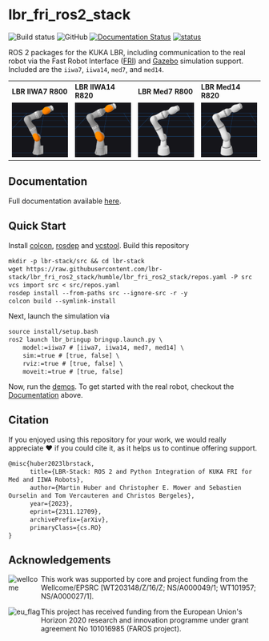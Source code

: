 # lbr_fri_ros2_stack
![Build status](https://github.com/lbr-stack/lbr_fri_ros2_stack/actions/workflows/build.yml/badge.svg?branch=humble) ![GitHub](https://img.shields.io/github/license/lbr-stack/lbr_fri_ros2_stack) 
[![Documentation Status](https://readthedocs.org/projects/lbr-fri-ros2-stack-doc/badge/?version=humble)](https://lbr-fri-ros2-stack-doc.readthedocs.io/en/humble/?badge=humble)
[![status](https://joss.theoj.org/papers/c43c82bed833c02503dd47f2637192ef/status.svg)](https://joss.theoj.org/papers/c43c82bed833c02503dd47f2637192ef)

ROS 2 packages for the KUKA LBR, including communication to the real robot via the Fast Robot Interface ([FRI](https://github.com/lbr-stack/fri)) and [Gazebo](http://gazebosim.org/) simulation support. Included are the `iiwa7`, `iiwa14`, `med7`, and `med14`.

<body>
    <table>
        <tr>
            <th align="left" width="25%">LBR IIWA7 R800</th>
            <th align="left" width="25%">LBR IIWA14 R820</th>
            <th align="left" width="25%">LBR Med7 R800</th>
            <th align="left" width="25%">LBR Med14 R820</th>
        </tr>
        <tr>
            <td align="center"><img src="lbr_fri_ros2_stack/doc/img/foxglove/iiwa7_r800.png" alt="LBR IIWA7 R800"></td>
            <td align="center"><img src="lbr_fri_ros2_stack/doc/img/foxglove/iiwa14_r820.png" alt="LBR IIWA14 R820"></td>
            <td align="center"><img src="lbr_fri_ros2_stack/doc/img/foxglove/med7_r800.png" alt="LBR Med7 R800"></td>
            <td align="center"><img src="lbr_fri_ros2_stack/doc/img/foxglove/med14_r820.png" alt="LBR Med14 R820"></td>
        </tr>
    </table>
</body>

## Documentation
Full documentation available [here](https://lbr-fri-ros2-stack-doc.readthedocs.io/en/humble/index.html).

## Quick Start
Install [colcon](https://docs.ros.org/en/humble/Tutorials/Colcon-Tutorial.html#install-colcon), [rosdep](https://docs.ros.org/en/humble/Installation/Alternatives/Ubuntu-Install-Binary.html#installing-and-initializing-rosdep) and [vcstool](https://github.com/dirk-thomas/vcstool#how-to-install-vcstool). Build this repository

```shell
mkdir -p lbr-stack/src && cd lbr-stack
wget https://raw.githubusercontent.com/lbr-stack/lbr_fri_ros2_stack/humble/lbr_fri_ros2_stack/repos.yaml -P src
vcs import src < src/repos.yaml
rosdep install --from-paths src --ignore-src -r -y
colcon build --symlink-install
```
Next, launch the simulation via
```shell
source install/setup.bash
ros2 launch lbr_bringup bringup.launch.py \
    model:=iiwa7 # [iiwa7, iiwa14, med7, med14] \
    sim:=true # [true, false] \
    rviz:=true # [true, false] \
    moveit:=true # [true, false]
```

Now, run the [demos](https://lbr-fri-ros2-stack-doc.readthedocs.io/en/humble/lbr_fri_ros2_stack/lbr_demos/doc/lbr_demos.html). To get started with the real robot, checkout the [Documentation](https://lbr-fri-ros2-stack-doc.readthedocs.io/en/humble/index.html) above.

## Citation
If you enjoyed using this repository for your work, we would really appreciate ❤️ if you could cite it, as it helps us to continue offering support.

```
@misc{huber2023lbrstack,
      title={LBR-Stack: ROS 2 and Python Integration of KUKA FRI for Med and IIWA Robots}, 
      author={Martin Huber and Christopher E. Mower and Sebastien Ourselin and Tom Vercauteren and Christos Bergeles},
      year={2023},
      eprint={2311.12709},
      archivePrefix={arXiv},
      primaryClass={cs.RO}
}
```

## Acknowledgements
<img src="https://medicalengineering.org.uk/wp-content/themes/aalto-child/_assets/images/medicalengineering-logo.svg" alt="wellcome" height="45" width="65" align="left">

This work was supported by core and project funding from the Wellcome/EPSRC [WT203148/Z/16/Z; NS/A000049/1; WT101957; NS/A000027/1]. 

<img src="https://upload.wikimedia.org/wikipedia/commons/thumb/b/b7/Flag_of_Europe.svg/1920px-Flag_of_Europe.svg.png" alt="eu_flag" height="45" width="65" align="left" >

This project has received funding from the European Union's Horizon 2020 research and innovation programme under grant agreement No 101016985 (FAROS project).
